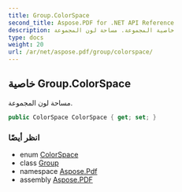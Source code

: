 ```yaml
---
title: Group.ColorSpace
second_title: Aspose.PDF for .NET API Reference
description: خاصية المجموعة. مساحة لون المجموعة
type: docs
weight: 20
url: /ar/net/aspose.pdf/group/colorspace/
---
```

## خاصية Group.ColorSpace

مساحة لون المجموعة.

```csharp
public ColorSpace ColorSpace { get; set; }
```

### انظر أيضًا

* enum [ColorSpace](../../colorspace/)
* class [Group](../)
* namespace [Aspose.Pdf](../../../aspose.pdf/)
* assembly [Aspose.PDF](../../../)